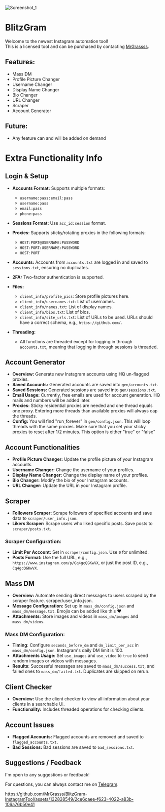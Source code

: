 ![Screenshot_1](https://github.com/user-attachments/assets/3744aa19-c0e7-43a9-b8e5-187cbf9321d2)

# BlitzGram

Welcome to the newest Instagram automation tool!  
This is a licensed tool and can be purchased by contacting [MrGrassss](https://t.me/MrGrassss).

## Features:

- Mass DM
- Profile Picture Changer
- Username Changer
- Display Name Changer
- Bio Changer
- URL Changer
- Scraper
- Account Generator

## Future:

- Any feature can and will be added on demand

# Extra Functionality Info

## Login & Setup

- **Accounts Format:** Supports multiple formats:
    - `username:pass:email:pass`
    - `username:pass`
    - `email:pass`
    - `phone:pass`

- **Sessions Format:** Use `acc_id:session` format.

- **Proxies:** Supports sticky/rotating proxies in the following formats:
    - `HOST:PORT@USERNAME:PASSWORD`
    - `HOST:PORT:USERNAME:PASSWORD`
    - `HOST:PORT`

- **Accounts:** Accounts from `accounts.txt` are logged in and saved to `sessions.txt`, ensuring no duplicates.

- **2FA:** Two-factor authentication is supported.

- **Files:**
    - `client_info/profile_pics`: Store profile pictures here.
    - `client_info/usernames.txt`: List of usernames.
    - `client_info/names.txt`: List of display names.
    - `client_info/bios.txt`: List of bios.
    - `client_info/site_urls.txt`: List of URLs to be used. URLs should have a correct schema,
      e.g., `https://github.com/`.

- **Threading:**
    - All functions are threaded except for logging in through `accounts.txt`, meaning that logging in through sessions
      is threaded.

## Account Generator

- **Overview:** Generate new Instagram accounts using HQ un-flagged proxies.
- **Saved Accounts:** Generated accounts are saved into `gen/accounts.txt`.
- **Saved Sessions:** Generated sessions are saved into `gen/sessions.txt`.
- **Email Usage:** Currently, free emails are used for account generation. HQ mails and numbers will be added later.
- **Proxies:** Sticky residential proxies are needed and one thread equals one proxy. Entering more threads than
  available proxies will always cap the threads.
- **Config:** You will find "run_forever" in `gen/config.json`. This will loop threads with the same proxies. Make sure
  that you set your sticky proxies to reset after 1/2 minutes. This option is either "true" or "false"

## Account Functionalities

- **Profile Picture Changer:** Update the profile picture of your Instagram accounts.
- **Username Changer:** Change the username of your profiles.
- **Display Name Changer:** Change the display name of your profiles.
- **Bio Changer:** Modify the bio of your Instagram accounts.
- **URL Changer:** Update the URL in your Instagram profile.

## Scraper

- **Followers Scraper:** Scrape followers of specified accounts and save data to `scraper/user_info.json`.
- **Likers Scraper:** Scrape users who liked specific posts. Save posts to `scraper/posts.txt`.

### Scraper Configuration:

- **Limit Per Account:** Set in `scraper/config.json`. Use `0` for unlimited.
- **Posts Format:** Use the full URL, e.g., `https://www.instagram.com/p/Cq4gcQGKwVX`, or just the post ID,
  e.g., `Cq4gcQGKwVX`.

## Mass DM

- **Overview:** Automate sending direct messages to users scraped by the scraper feature. scraper/user_info.json.
- **Message Configuration:** Set up in `mass_dm/config.json` and `mass_dm/message.txt`. Emojis can be added like this ❤️
- **Attachments:** Store images and videos in `mass_dm/images` and `mass_dm/videos`.

### Mass DM Configuration:

- **Timing:** Configure `seconds_before_dm` and `dm_limit_per_acc` in `mass_dm/config.json`. Instagram's daily DM limit
  is 100.
- **Attachments Usage:** Set `use_images` and `use_video` to `true` to send random images or videos with messages.
- **Results:** Successful messages are saved to `mass_dm/success.txt`, and failed ones to `mass_dm/failed.txt`.
  Duplicates are skipped on rerun.

## Client Checker

- **Overview:** Use the client checker to view all information about your clients in a searchable UI.
- **Functionality:** Includes threaded operations for checking clients.

## Account Issues

- **Flagged Accounts:** Flagged accounts are removed and saved to `flagged_accounts.txt`.
- **Bad Sessions:** Bad sessions are saved to `bad_sessions.txt`.

## Suggestions / Feedback

I'm open to any suggestions or feedback!

For questions, you can always contact me on [Telegram](https://t.me/MrGrassss).

https://github.com/MrGrasss/BlitzGram-InstagramTool/assets/132838549/2ce6caee-f623-4022-a83b-106a76b50e41
